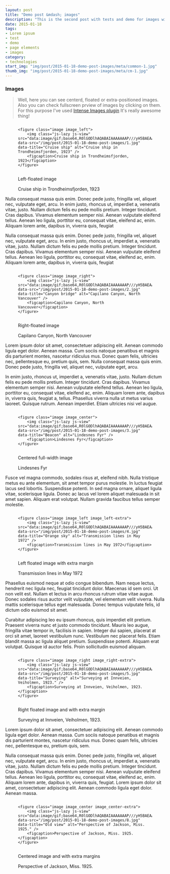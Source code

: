 ```yaml
---
layout: post
title: "Demo post &mdash; images"
description: "This is the second post with tests and demo for images with code snippets and explanations"
date: 2015-01-18
tags: 
- Lorem ipsum
- test 
- demo
- page elements
- images
category:
- technologies
start_img: "img/post/2015-01-18-demo-post-images/meta/common-1.jpg"
thumb_img: "img/post/2015-01-18-demo-post-images/meta/cm-1.jpg"
--- 
```


<!-- Images demo start-->
<h3 class="typo typo_serif typo_center">Images</h3>
<blockquote class="bq bq_align-center">
	<p>Well, here you can see centerd, floated or extra-positioned images. Also you can check fullscreen prview of images by clicking on them. For this purpose I've used <a rel="nofollow" href="https://github.com/tholman/intense-images">Intense Images plugin</a> It's really awesome thing!</p>
</blockquote>

<!-- left-floated image -->    
<figure class="code code_center code_center-extra">
	<pre><code class="language-markup">    
&lt;figure class=&quot;image image_left&quot;&gt;
	&lt;img class=&quot;js-lazy js-view&quot; src=&quot;data:image/gif;base64,R0lGODlhAQABAIAAAAAAAP///yH5BAEAAAAALAAAAAABAAEAAAIBRAA7&quot; data-src=&quot;/img/post/2015-01-18-demo-post-images/1.jpg&quot; data-title=&quot;Cruise ship&quot; alt=&quot;Cruise ship in Trondheimsfjorden, 1923&quot; /&gt;
	&lt;figcaption&gt;Cruise ship in Trondheimsfjorden, 1923&lt;/figcaption&gt;
&lt;/figure&gt;        
	</code></pre>
	<figcaption>Left-floated image</figcaption>
</figure>
<figure class="image image_left" title="Left-floated image. Click on it to see enlarged image">
	<img class="js-lazy js-view" src="data:image/gif;base64,R0lGODlhAQABAIAAAAAAAP///yH5BAEAAAAALAAAAAABAAEAAAIBRAA7" data-src="{{ site.baseurl }}/img/post/2015-01-18-demo-post-images/1.jpg" data-title="Cruise ship" alt="Cruise ship in Trondheimsfjorden, 1923" />
	<figcaption>Cruise ship in Trondheimsfjorden, 1923</figcaption>
</figure>
<p>Nulla consequat massa quis enim. Donec pede justo, fringilla vel, aliquet nec, vulputate eget, arcu. In enim justo, rhoncus ut, imperdiet a, venenatis vitae, justo. Nullam dictum felis eu pede mollis pretium. Integer tincidunt. Cras dapibus. Vivamus elementum semper nisi. Aenean vulputate eleifend tellus. Aenean leo ligula, porttitor eu, consequat vitae, eleifend ac, enim. Aliquam lorem ante, dapibus in, viverra quis, feugiat</p>
<p>Nulla consequat massa quis enim. Donec pede justo, fringilla vel, aliquet nec, vulputate eget, arcu. In enim justo, rhoncus ut, imperdiet a, venenatis vitae, justo. Nullam dictum felis eu pede mollis pretium. Integer tincidunt. Cras dapibus. Vivamus elementum semper nisi. Aenean vulputate eleifend tellus. Aenean leo ligula, porttitor eu, consequat vitae, eleifend ac, enim. Aliquam lorem ante, dapibus in, viverra quis, feugiat</p>

<!-- right-floated image -->    
<figure class="code code_center code_center-extra">
	<pre><code class="language-markup">    
&lt;figure class=&quot;image image_right&quot;&gt;
	&lt;img class=&quot;js-lazy js-view&quot; src=&quot;data:image/gif;base64,R0lGODlhAQABAIAAAAAAAP///yH5BAEAAAAALAAAAAABAAEAAAIBRAA7&quot; data-src=&quot;/img/post/2015-01-18-demo-post-images/2.jpg&quot; data-title=&quot;Canyon bridge&quot; alt=&quot;Capilano Canyon, North Vancouver&quot; /&gt;
	&lt;figcaption&gt;Capilano Canyon, North Vancouver&lt;/figcaption&gt;
&lt;/figure&gt;        
	</code></pre>
	<figcaption>Right-floated image</figcaption>
</figure>
<figure class="image image_right" title="Right-floated image. Click on it to see enlarged image">
	<img class="js-lazy js-view" src="data:image/gif;base64,R0lGODlhAQABAIAAAAAAAP///yH5BAEAAAAALAAAAAABAAEAAAIBRAA7" data-src="{{ site.baseurl }}/img/post/2015-01-18-demo-post-images/2.jpg" data-title="Canyon bridge" alt="Capilano Canyon, North Vancouver" />
	<figcaption>Capilano Canyon, North Vancouver</figcaption>
</figure>
<p>Lorem ipsum dolor sit amet, consectetuer adipiscing elit. Aenean commodo ligula eget dolor. Aenean massa. Cum sociis natoque penatibus et magnis dis parturient montes, nascetur ridiculus mus. Donec quam felis, ultricies nec, pellentesque eu, pretium quis, sem. Nulla consequat massa quis enim. Donec pede justo, fringilla vel, aliquet nec, vulputate eget, arcu.</p>
<p>In enim justo, rhoncus ut, imperdiet a, venenatis vitae, justo. Nullam dictum felis eu pede mollis pretium. Integer tincidunt. Cras dapibus. Vivamus elementum semper nisi. Aenean vulputate eleifend tellus. Aenean leo ligula, porttitor eu, consequat vitae, eleifend ac, enim. Aliquam lorem ante, dapibus in, viverra quis, feugiat a, tellus. Phasellus viverra nulla ut metus varius laoreet. Quisque rutrum. Aenean imperdiet. Etiam ultricies nisi vel augue.</p>

<!-- centered image -->
<figure class="code code_center code_center-extra">
	<pre><code class="language-markup">
&lt;figure class=&quot;image image_center&quot;&gt;
	&lt;img class=&quot;js-lazy js-view&quot; src=&quot;data:image/gif;base64,R0lGODlhAQABAIAAAAAAAP///yH5BAEAAAAALAAAAAABAAEAAAIBRAA7&quot; data-src=&quot;/img/post/2015-01-18-demo-post-images/3.jpg&quot; data-title=&quot;Beacon&quot; alt=&quot;Lindesnes Fyr&quot; /&gt;
	&lt;figcaption&gt;Lindesnes Fyr&lt;/figcaption&gt;
&lt;/figure&gt;                
	</code></pre>
	<figcaption>Centered full-width image</figcaption>
</figure>    
<figure class="image image_center" title="Centered full-width image. Click on it to see enlarged image">
	<img class="js-lazy js-view" src="data:image/gif;base64,R0lGODlhAQABAIAAAAAAAP///yH5BAEAAAAALAAAAAABAAEAAAIBRAA7" data-src="{{ site.baseurl }}/img/post/2015-01-18-demo-post-images/3.jpg" data-title="Beacon" alt="Lindesnes Fyr" />
	<figcaption>Lindesnes Fyr</figcaption>
</figure>                   
<p>Fusce vel magna commodo, sodales risus at, eleifend nibh. Nulla tristique metus eu ante elementum, sit amet tempor purus molestie. In luctus feugiat lacus sed lobortis. Suspendisse potenti. In sed magna ornare, aliquet ligula vitae, scelerisque ligula. Donec ac lacus vel lorem aliquet malesuada in sit amet sapien. Aliquam erat volutpat. Nullam gravida faucibus tellus semper molestie. </p>

<!-- left-floated (with extra margin) image -->
<figure class="code code_center code_center-extra">
	<pre><code class="language-markup"> 
&lt;figure class=&quot;image image_left image_left-extra&quot;&gt;
	&lt;img class=&quot;js-lazy js-view&quot; src=&quot;data:image/gif;base64,R0lGODlhAQABAIAAAAAAAP///yH5BAEAAAAALAAAAAABAAEAAAIBRAA7&quot; data-src=&quot;/img/post/2015-01-18-demo-post-images/4.jpg&quot; data-title=&quot;Orange sky&quot; alt=&quot;Transmission lines in May 1972&quot; /&gt;
	&lt;figcaption&gt;Transmission lines in May 1972&lt;/figcaption&gt;
&lt;/figure&gt;               
	</code></pre>
	<figcaption>Left floated image with extra margin</figcaption>
</figure>
<figure class="image image_left image_left-extra" title="Left floated image with extra margin. Click on it to see enlarged image">
	<img class="js-lazy js-view" src="data:image/gif;base64,R0lGODlhAQABAIAAAAAAAP///yH5BAEAAAAALAAAAAABAAEAAAIBRAA7" data-src="{{ site.baseurl }}/img/post/2015-01-18-demo-post-images/4.jpg" data-title="Orange sky" alt="Transmission lines in May 1972" />
	<figcaption>Transmission lines in May 1972</figcaption>
</figure>
<p>Phasellus euismod neque at odio congue bibendum. Nam neque lectus, hendrerit nec ligula nec, feugiat tincidunt dolor. Maecenas id sem orci. Ut non velit est. Nullam et lectus in arcu rhoncus rutrum vitae vitae augue. Donec sodales risus auctor velit vulputate, vel elementum velit viverra. Nulla mattis scelerisque tellus eget malesuada. Donec tempus vulputate felis, id dictum odio euismod sit amet. </p>
<p>Curabitur adipiscing leo eu ipsum rhoncus, quis imperdiet elit pretium. Praesent viverra nunc et justo commodo tincidunt. Mauris leo augue, fringilla vitae tempor in, facilisis in sapien. Integer dui sapien, placerat at orci sit amet, laoreet vestibulum nunc. Vestibulum nec placerat felis. Etiam blandit massa ac ligula aliquet pretium. Suspendisse potenti. Aliquam erat volutpat. Quisque id auctor felis. Proin sollicitudin euismod aliquam. </p>

<!-- right-floated (with extra margin) image -->
<figure class="code code_center code_center-extra">
	<pre><code class="language-markup">
&lt;figure class=&quot;image image_right image_right-extra&quot;&gt;
	&lt;img class=&quot;js-lazy js-view&quot; src=&quot;data:image/gif;base64,R0lGODlhAQABAIAAAAAAAP///yH5BAEAAAAALAAAAAABAAEAAAIBRAA7&quot; data-src=&quot;/img/post/2015-01-18-demo-post-images/5.jpg&quot; data-title=&quot;Surveying&quot; alt=&quot;Surveying at Innveien, Veiholmen, 1923.&quot; /&gt;
	&lt;figcaption&gt;Surveying at Innveien, Veiholmen, 1923.&lt;/figcaption&gt;
&lt;/figure&gt;                
	</code></pre>
	<figcaption>Right floated image and with extra margin</figcaption>
</figure>
<figure class="image image_right image_right-extra" title="Right floated image and with extra margin. Click on it to see enlarged image">
	<img class="js-lazy js-view" src="data:image/gif;base64,R0lGODlhAQABAIAAAAAAAP///yH5BAEAAAAALAAAAAABAAEAAAIBRAA7" data-src="{{ site.baseurl }}/img/post/2015-01-18-demo-post-images/5.jpg" data-title="Surveying" alt="Surveying at Innveien, Veiholmen, 1923." />
	<figcaption>Surveying at Innveien, Veiholmen, 1923.</figcaption>
</figure>                       
<p>Lorem ipsum dolor sit amet, consectetuer adipiscing elit. Aenean commodo ligula eget dolor. Aenean massa. Cum sociis natoque penatibus et magnis dis parturient montes, nascetur ridiculus mus. Donec quam felis, ultricies nec, pellentesque eu, pretium quis, sem.</p>
<p>Nulla consequat massa quis enim. Donec pede justo, fringilla vel, aliquet nec, vulputate eget, arcu. In enim justo, rhoncus ut, imperdiet a, venenatis vitae, justo. Nullam dictum felis eu pede mollis pretium. Integer tincidunt. Cras dapibus. Vivamus elementum semper nisi. Aenean vulputate eleifend tellus. Aenean leo ligula, porttitor eu, consequat vitae, eleifend ac, enim. Aliquam lorem ante, dapibus in, viverra quis, feugiat. Lorem ipsum dolor sit amet, consectetuer adipiscing elit. Aenean commodo ligula eget dolor. Aenean massa.</p>
	
<!-- centered extra margin image -->
<figure class="code code_center code_center-extra">
	<pre><code class="language-markup"> 
&lt;figure class=&quot;image image_center image_center-extra&quot;&gt;
	&lt;img class=&quot;js-lazy js-view&quot; src=&quot;data:image/gif;base64,R0lGODlhAQABAIAAAAAAAP///yH5BAEAAAAALAAAAAABAAEAAAIBRAA7&quot; data-src=&quot;/img/post/2015-01-18-demo-post-images/8.jpg&quot; data-title=&quot;Old view&quot; alt=&quot;Perspective of Jackson, Miss. 1925.&quot; /&gt;
	&lt;figcaption&gt;Perspective of Jackson, Miss. 1925.&lt;/figcaption&gt;
&lt;/figure&gt;               
	</code></pre>
	<figcaption>Centered image and with extra margins</figcaption>
</figure>    
<figure class="image image_center image_center-extra" title="Centered image and with extra margins. Click on it to see enlarged image">
	<img class="js-lazy js-view" src="data:image/gif;base64,R0lGODlhAQABAIAAAAAAAP///yH5BAEAAAAALAAAAAABAAEAAAIBRAA7" data-src="{{ site.baseurl }}/img/post/2015-01-18-demo-post-images/8.jpg" data-title="Old view" alt="Perspective of Jackson, Miss. 1925." />
	<figcaption>Perspective of Jackson, Miss. 1925.</figcaption>
</figure>
